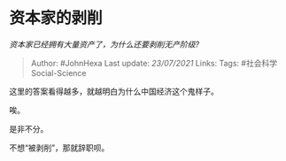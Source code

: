 # 资本家的剥削
*资本家已经拥有大量资产了，为什么还要剥削无产阶级?*

> Author: #JohnHexa
Last update: *23/07/2021* 
Links:
Tags: #社会科学Social-Science 

 
这里的答案看得越多，就越明白为什么中国经济这个鬼样子。

唉。

是非不分。

不想“被剥削”，那就辞职呗。



